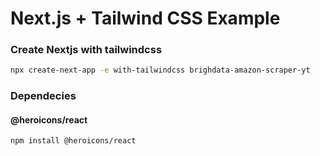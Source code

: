 # Next.js + Tailwind CSS Example

### Create Nextjs with tailwindcss

```bash
npx create-next-app -e with-tailwindcss brighdata-amazon-scraper-yt
```

### Dependecies

#### @heroicons/react
```bash
npm install @heroicons/react
```